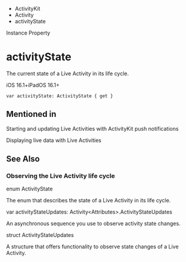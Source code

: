 

- ActivityKit
- Activity
-  activityState 

Instance Property

# activityState

The current state of a Live Activity in its life cycle.

iOS 16.1+iPadOS 16.1+

``` source
var activityState: ActivityState { get }
```

## Mentioned in 

Starting and updating Live Activities with ActivityKit push notifications

Displaying live data with Live Activities

## See Also

### Observing the Live Activity life cycle

enum ActivityState

The enum that describes the state of a Live Activity in its life cycle.

var activityStateUpdates: Activity&lt;Attributes>.ActivityStateUpdates

An asynchronous sequence you use to observe activity state changes.

struct ActivityStateUpdates

A structure that offers functionality to observe state changes of a Live Activity.

